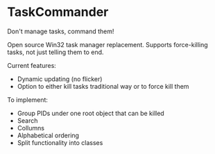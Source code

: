 # TaskCommander
Don't manage tasks, command them!

Open source Win32 task manager replacement. Supports force-killing tasks, not just telling them to end.

Current features:
- Dynamic updating (no flicker)
- Option to either kill tasks traditional way or to force kill them

To implement:
- Group PIDs under one root object that can be killed
- Search
- Collumns
- Alphabetical ordering
- Split functionality into classes
